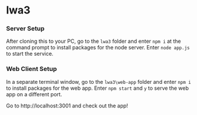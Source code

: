 # lwa3

### Server Setup
After cloning this to your PC, go to the `lwa3` folder and enter `npm i` at the command prompt to install packages for the node server. Enter `node app.js` to start the service.

### Web Client Setup
In a separate terminal window, go to the `lwa3\web-app` folder and enter `npm i` to install packages for the web app. Enter `npm start` and `y` to serve the web app on a different port.

Go to http://localhost:3001 and check out the app!
